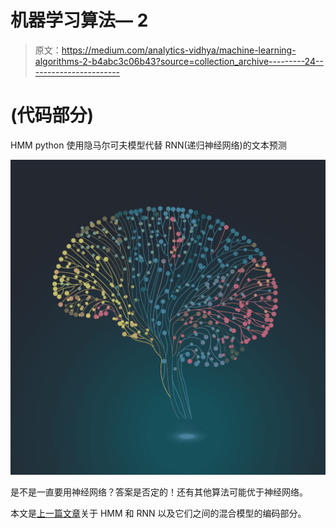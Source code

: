 # 机器学习算法— 2

> 原文：<https://medium.com/analytics-vidhya/machine-learning-algorithms-2-b4abc3c06b43?source=collection_archive---------24----------------------->

# (代码部分)

HMM python 使用隐马尔可夫模型代替 RNN(递归神经网络)的文本预测

![](img/6d31b75af808575c93503e005dc7ee27.png)

是不是一直要用神经网络？答案是否定的！还有其他算法可能优于神经网络。

本文是[上一篇文章](/machine-learning-key-algorithms/hmm-markov-chain-machine-learning-algorithms-2-39c62b00a198?source=friends_link&sk=389be58d121577a3f21ba4deecc4987e)关于 HMM 和 RNN 以及它们之间的混合模型的编码部分。